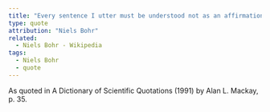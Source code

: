 ```yaml
---
title: "Every sentence I utter must be understood not as an affirmation, but as a question."
type: quote
attribution: "Niels Bohr"
related:
  - Niels Bohr - Wikipedia
tags:
  - Niels Bohr
  - quote
---
```

As quoted in A Dictionary of Scientific Quotations (1991) by Alan L. Mackay, p. 35.